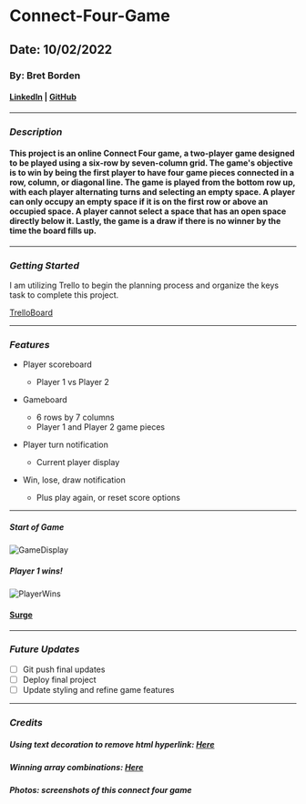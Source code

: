 # Connect-Four-Game

## Date: 10/02/2022

### By: Bret Borden

#### [LinkedIn](www.linkedin.com) | [GitHub](www.github.com)

---

### **_Description_**

#### This project is an online Connect Four game, a two-player game designed to be played using a six-row by seven-column grid. The game's objective is to win by being the first player to have four game pieces connected in a row, column, or diagonal line. The game is played from the bottom row up, with each player alternating turns and selecting an empty space. A player can only occupy an empty space if it is on the first row or above an occupied space. A player cannot select a space that has an open space directly below it. Lastly, the game is a draw if there is no winner by the time the board fills up.

---

### **_Getting Started_**

I am utilizing Trello to begin the planning process and organize the keys task to complete this project.

[TrelloBoard](https://trello.com/invite/b/G2YIjiFZ/94aa24b4cacbf9cc5b444ac75d19f22d/week-3-connect-four-game)

---

### **_Features_**

- Player scoreboard

  - Player 1 vs Player 2

- Gameboard

  - 6 rows by 7 columns
  - Player 1 and Player 2 game pieces

- Player turn notification

  - Current player display

- Win, lose, draw notification
  - Plus play again, or reset score options

---

##### Start of Game

![GameDisplay](https://i.postimg.cc/8PCRTkXT/Screen-Shot-2022-10-06-at-6-31-41-PM.png)

##### Player 1 wins!

![PlayerWins](https://i.postimg.cc/mrW11Tjz/Screen-Shot-2022-10-06-at-6-33-04-PM.png)

#### [Surge](http://bordencodes-game.surge.sh/)

---

### **_Future Updates_**

- [ ] Git push final updates
- [ ] Deploy final project
- [ ] Update styling and refine game features

---

### **_Credits_**

##### Using text decoration to remove html hyperlink: [Here](https://stackoverflow.com/questions/35520973/delete-all-hyperlinks-in-html)

##### Winning array combinations: [Here](https://github.com/kubowania/connect-four/commit/8f51ca1cd88e9c7dc725189e3ef033f1ccfafa49)

##### Photos: screenshots of this connect four game
